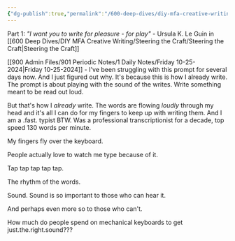 ```yaml
---
{"dg-publish":true,"permalink":"/600-deep-dives/diy-mfa-creative-writing/steering-the-craft/exercises/being-gorgeous/"}
---
```


Part 1: *"I want you to write for pleasure - for play"* - Ursula K. Le Guin in [[600 Deep Dives/DIY MFA Creative Writing/Steering the Craft/Steering the Craft\|Steering the Craft]]

[[900 Admin Files/901 Periodic Notes/1 Daily Notes/Friday 10-25-2024\|Friday 10-25-2024]] - I've been struggling with this prompt for several days now.  And I just figured out why.  It's because this is how I already write.  The prompt is about playing with the sound of the writes.  Write something meant to be read out loud.

But that's how I *already* write.  The words are flowing *loudly* through my head and it's all I can do for my fingers to keep up with writing them.  And I am a .fast. typist BTW.  Was a professional transcriptionist for a decade, top speed 130 words per minute.

My fingers fly over the keyboard.  

People actually love to watch me type because of it.

Tap tap tap tap tap.  

The rhythm of the words.

Sound.  Sound is so important to those who can hear it.

And perhaps even more so to those who can't.

How much do people spend on mechanical keyboards to get just.the.right.sound???

